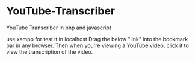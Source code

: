 # YouTube-Transcriber
YouTube Transcriber  in php and javascript

use xampp for test it in localhost
Drag the below "link" into the bookmark bar in any browser.
Then when you're viewing a YouTube video, click it to view the transcription of the video.
